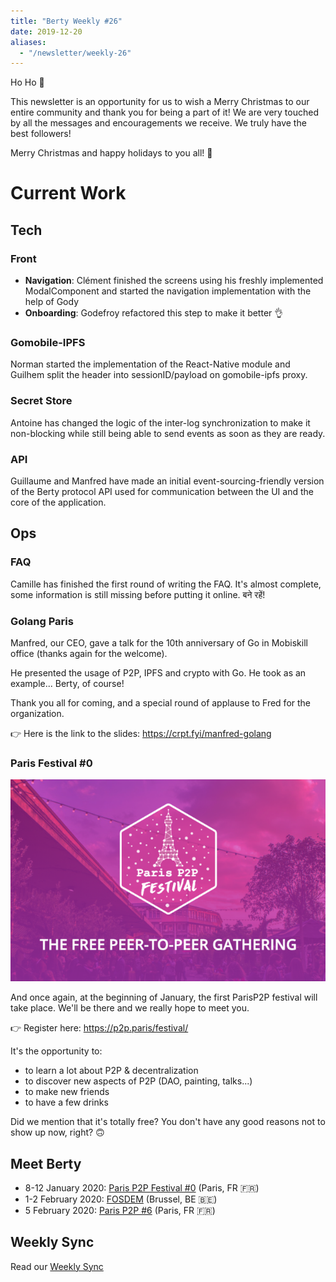 ```yaml
---
title: "Berty Weekly #26"
date: 2019-12-20
aliases:
  - "/newsletter/weekly-26"
---
```


Ho Ho 🎄

This newsletter is an opportunity for us to wish a Merry Christmas to our entire community and thank you for being a part of it! We are very touched by all the messages and encouragements we receive. We truly have the best followers!

Merry Christmas and happy holidays to you all! 🎁


# Current Work

## Tech

### Front
* **Navigation**: Clément finished the screens using his freshly implemented ModalComponent and started the navigation implementation with the help of Gody
* **Onboarding**: Godefroy refactored this step to make it better 👌

### Gomobile-IPFS
Norman started the implementation of the React-Native module and Guilhem split the header into sessionID/payload on gomobile-ipfs proxy.

### Secret Store
Antoine has changed the logic of the inter-log synchronization to make it non-blocking while still being able to send events as soon as they are ready.

### API
Guillaume and Manfred have made an initial event-sourcing-friendly version of the Berty protocol API used for communication between the UI and the core of the application.


## Ops

### FAQ
Camille has finished the first round of writing the FAQ. It's almost complete, some information is still missing before putting it online. बने रहें!

### Golang Paris

Manfred, our CEO, gave a talk for the 10th anniversary of Go in Mobiskill office (thanks again for the welcome).

He presented the usage of P2P, IPFS and crypto with Go. He took as an example... Berty, of course!

Thank you all for coming, and a special round of applause to Fred for the organization.

👉 Here is the link to the slides: https://crpt.fyi/manfred-golang

### Paris Festival #0

![image alt](Capture-d-e-cran-2019-12-20-a-12-08-43.png)

And once again, at the beginning of January, the first ParisP2P festival will take place. We'll be there and we really hope to meet you.

👉 Register here: https://p2p.paris/festival/

It's the opportunity to:

* to learn a lot about P2P & decentralization
* to discover new aspects of P2P (DAO, painting, talks...)
* to make new friends
* to have a few drinks

Did we mention that it's totally free? You don't have any good reasons not to show up now, right? 🙃

## Meet Berty

* 8-12 January 2020: [Paris P2P Festival #0](https://p2p.paris/en/event/festival-0/) (Paris, FR 🇫🇷)
* 1-2 February 2020: [FOSDEM](https://fosdem.org/2020/) (Brussel, BE 🇧🇪)
* 5 February 2020: [Paris P2P #6](https://p2p.paris/en/event/monthly-6/) (Paris, FR 🇫🇷)

## Weekly Sync

Read our [Weekly Sync](https://github.com/berty/mgmt/blob/master/meeting-notes/2019/Q4/2019-12-20--staff-team-weekly-sync.md)
